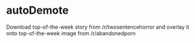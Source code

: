 # autoDemote
Download top-of-the-week story from /r/twosentencehorror and overlay it onto top-of-the-week image from /r/abandonedporn
